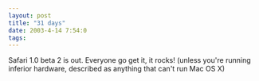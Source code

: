 ```yaml
---
layout: post
title: "31 days"
date: 2003-4-14 7:54:0
tags: 
---
```


Safari 1.0 beta 2 is out. Everyone go get it, it rocks! (unless you're running inferior hardware, described as anything that can't run Mac OS X)




